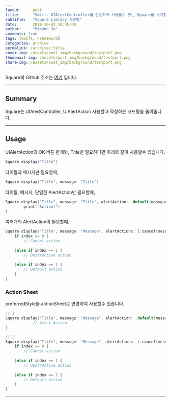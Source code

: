 ```yaml
---
layout:     post
title:      "Swift. UIAlertController를 단순하게 사용할수 있는 Square를 소개합니다"
subtitle:   "Square Library 사용법"
date:       2018-10-03 18:45:00
author:     "MinJun Ju"
comments: true 
tags: [Swift, Framework]
categories: archive
permalink: /archive/:title
cover-img: /assets/post_img/background/testport.png
thumbnail-img: /assets/post_img/background/testport.png
share-img: /assets/post_img/background/testport.png
---
```


Square의 Github 주소는 [여기](https://github.com/devmjun/square) 입니다.

---

## Summary 

Square는 UIAlertController, UIAlertAction 사용할때 작성하는 코드량을 줄여줍니다. 

---

## Usage 

UIAlertAction의 OK 버튼 한개와, Title만 필요하다면 아래와 같이 사용할수 있습니다. 

```swift
Square.display("Title")
```

타이틀과 메시지만 필요할때,  

```swift
Square.display("Title", message: "Title")
```

타이틀, 메시지, 단일한 AlertAction만 필요할때, 

```swift
Square.display("Title", message: "Title", alertAction: .default(messgae: "OK")) {
		print("Action!")
}
```

여러개의 AlertAction이 필요할때, 

```swift
Square.display("Title", message: "Message", alertActions: [.cancel(message: "Cancel"), .destructive(message: "Detructive"), .default(messgae: "Default")]) { (alertAction, index) in
    if index == 0 {
        // Cancel action
        
    }else if index == 1 {
        // Destructive action
        
    }else if index == 2 {
        // Default action
    }
}
```

### Action Sheet

preferredStyle을 actionSheet로 변경하여 사용할수 있습니다. 

```swift
// 1
Square.display("Title", message: "Message", alertAction: .default(messgae: "OK"), preferredStyle: .actionSheet) {
            // Alert Action   
}

// 2
Square.display("Title", message: "Message", alertActions: [.cancel(message: "Cancel"), .destructive(message: "Detructive"), .default(messgae: "Default")], preferredStyle: .actionSheet) { (alertAction, index) in
    if index == 0 {
        // Cancel action
        
    }else if index == 1 {
        // Destructive action
        
    }else if index == 2 {
        // Default action
    }
}
```

---




